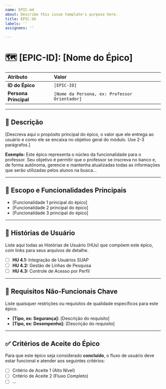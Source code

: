 ```yaml
---
name: EPIC.md
about: Describe this issue template's purpose here.
title: EPIC-XX
labels: ''
assignees: ''

---
```


# 🗺️ [EPIC-ID]: [Nome do Épico]

| Atributo | Valor |
| :--- | :--- |
| **ID do Épico** | `[EPIC-ID]` |
| **Persona Principal** | `[Nome da Persona, ex: Professor Orientador]` |

---

## 📝 Descrição

[Descreva aqui o propósito principal do épico, o valor que ele entrega ao usuário e como ele se encaixa no objetivo geral do módulo. Use 2-3 parágrafos.]

**Exemplo:** Este épico representa o núcleo da funcionalidade para o professor. Seu objetivo é permitir que o professor se inscreva no banco e, de forma autônoma, gerencie e mantenha atualizadas todas as informações que serão utilizadas pelos alunos na busca...

---

## 🚀 Escopo e Funcionalidades Principais

* [Funcionalidade 1 principal do épico]
* [Funcionalidade 2 principal do épico]
* [Funcionalidade 3 principal do épico]

---

## 📜 Histórias de Usuário

Liste aqui todas as Histórias de Usuário (HUs) que compõem este épico, com links para seus arquivos de detalhe.

* [ ] **HU 4.1:** Integração de Usuários SUAP
* [ ] **HU 4.2:** Gestão de Linhas de Pesquisa
* [ ] **HU 4.3:** Controle de Acesso por Perfil

---

## 🔑 Requisitos Não-Funcionais Chave

Liste quaisquer restrições ou requisitos de qualidade específicos para este épico.

* **[Tipo, ex: Segurança]:** [Descrição do requisito]
* **[Tipo, ex: Desempenho]:** [Descrição do requisito]

---

## ✅ Critérios de Aceite do Épico

Para que este épico seja considerado **concluído**, o fluxo de usuário deve estar funcional e atender aos seguintes critérios:

* [ ] Critério de Aceite 1 (Alto Nível)
* [ ] Critério de Aceite 2 (Fluxo Completo)
* [ ] ...

